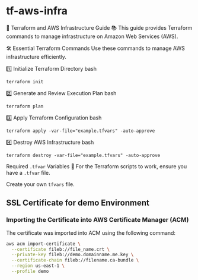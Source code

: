 # tf-aws-infra

🚀 Terraform and AWS Infrastructure Guide 📚
This guide provides Terraform commands to manage infrastructure on Amazon Web Services (AWS).

🛠️ Essential Terraform Commands
Use these commands to manage AWS infrastructure efficiently.

1️⃣ Initialize Terraform Directory
bash
```
terraform init
```

2️⃣ Generate and Review Execution Plan
bash
```
terraform plan
```

3️⃣ Apply Terraform Configuration
bash
```
terraform apply -var-file="example.tfvars" -auto-approve
```

4️⃣ Destroy AWS Infrastructure
bash
```
terraform destroy -var-file="example.tfvars" -auto-approve
```

Required ```.tfvar``` Variables 📝
For the Terraform scripts to work, ensure you have a ```.tfvar``` file.

Create your own ```tfvars``` file.

## SSL Certificate for demo Environment


### Importing the Certificate into AWS Certificate Manager (ACM)
The certificate was imported into ACM using the following command:

```bash
aws acm import-certificate \
  --certificate fileb://file_name.crt \
  --private-key fileb://demo.domainname.me.key \
  --certificate-chain fileb://filename.ca-bundle \
  --region us-east-1 \
  --profile demo